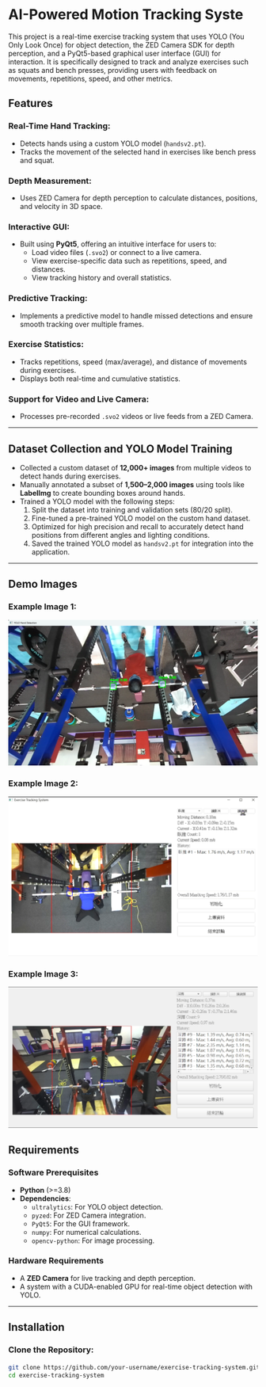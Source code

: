 # AI-Powered Motion Tracking Syste
This project is a real-time exercise tracking system that uses YOLO (You Only Look Once) for object detection, the ZED Camera SDK for depth perception, and a PyQt5-based graphical user interface (GUI) for interaction. It is specifically designed to track and analyze exercises such as squats and bench presses, providing users with feedback on movements, repetitions, speed, and other metrics.

## Features

### Real-Time Hand Tracking:
- Detects hands using a custom YOLO model (`handsv2.pt`).
- Tracks the movement of the selected hand in exercises like bench press and squat.

### Depth Measurement:
- Uses ZED Camera for depth perception to calculate distances, positions, and velocity in 3D space.

### Interactive GUI:
- Built using **PyQt5**, offering an intuitive interface for users to:
  - Load video files (`.svo2`) or connect to a live camera.
  - View exercise-specific data such as repetitions, speed, and distances.
  - View tracking history and overall statistics.

### Predictive Tracking:
- Implements a predictive model to handle missed detections and ensure smooth tracking over multiple frames.

### Exercise Statistics:
- Tracks repetitions, speed (max/average), and distance of movements during exercises.
- Displays both real-time and cumulative statistics.

### Support for Video and Live Camera:
- Processes pre-recorded `.svo2` videos or live feeds from a ZED Camera.

---

## Dataset Collection and YOLO Model Training

- Collected a custom dataset of **12,000+ images** from multiple videos to detect hands during exercises.
- Manually annotated a subset of **1,500–2,000 images** using tools like **LabelImg** to create bounding boxes around hands.
- Trained a YOLO model with the following steps:
  1. Split the dataset into training and validation sets (80/20 split).
  2. Fine-tuned a pre-trained YOLO model on the custom hand dataset.
  3. Optimized for high precision and recall to accurately detect hand positions from different angles and lighting conditions.
  4. Saved the trained YOLO model as `handsv2.pt` for integration into the application.

---
## Demo Images

### Example Image 1:
![Demo Image 1](Demo_1.png)

### Example Image 2:
![Demo Image 2](Demo_2.png)

### Example Image 3:
![Demo Image 3](Demo_3.png)


## Requirements

### Software Prerequisites
- **Python** (>=3.8)
- **Dependencies**:
  - `ultralytics`: For YOLO object detection.
  - `pyzed`: For ZED Camera integration.
  - `PyQt5`: For the GUI framework.
  - `numpy`: For numerical calculations.
  - `opencv-python`: For image processing.

### Hardware Requirements
- A **ZED Camera** for live tracking and depth perception.
- A system with a CUDA-enabled GPU for real-time object detection with YOLO.

---

## Installation

### Clone the Repository:
```bash
git clone https://github.com/your-username/exercise-tracking-system.git
cd exercise-tracking-system


